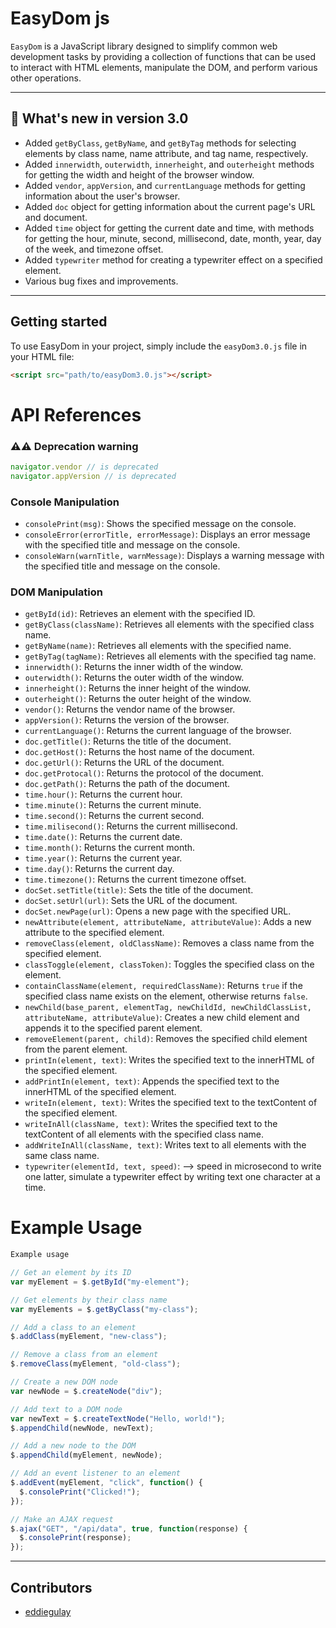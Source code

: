 # EasyDom js 

``` EasyDom ``` is a JavaScript library designed to simplify common web development tasks by providing a collection of functions that can be used to interact with HTML elements, manipulate the DOM, and perform various other operations. 

---
## 🎉 What's new in version 3.0

- Added `getByClass`, `getByName`, and `getByTag` methods for selecting elements by class name, name attribute, and tag name, respectively.
- Added `innerwidth`, `outerwidth`, `innerheight`, and `outerheight` methods for getting the width and height of the browser window.
- Added `vendor`, `appVersion`, and `currentLanguage` methods for getting information about the user's browser.
- Added `doc` object for getting information about the current page's URL and document.
- Added `time` object for getting the current date and time, with methods for getting the hour, minute, second, millisecond, date, month, year, day of the week, and timezone offset.
- Added `typewriter` method for creating a typewriter effect on a specified element.
- Various bug fixes and improvements.

---

## Getting started

To use EasyDom in your project, simply include the `easyDom3.0.js` file in your HTML file:

```html
<script src="path/to/easyDom3.0.js"></script>
```

# API References

### ⚠⚠ Deprecation warning
```js 
navigator.vendor // is deprecated
navigator.appVersion // is deprecated
```

### Console Manipulation

- `consolePrint(msg)`: Shows the specified message on the console.
- `consoleError(errorTitle, errorMessage)`: Displays an error message with the specified title and message on the console.
- `consoleWarn(warnTitle, warnMessage)`: Displays a warning message with the specified title and message on the console.


### DOM Manipulation

- `getById(id)`: Retrieves an element with the specified ID.
- `getByClass(className)`: Retrieves all elements with the specified class name.
- `getByName(name)`: Retrieves all elements with the specified name.
- `getByTag(tagName)`: Retrieves all elements with the specified tag name.
- `innerwidth()`: Returns the inner width of the window.
- `outerwidth()`: Returns the outer width of the window.
- `innerheight()`: Returns the inner height of the window.
- `outerheight()`: Returns the outer height of the window.
- `vendor()`: Returns the vendor name of the browser.
- `appVersion()`: Returns the version of the browser.
- `currentLanguage()`: Returns the current language of the browser.
- `doc.getTitle()`: Returns the title of the document.
- `doc.getHost()`: Returns the host name of the document.
- `doc.getUrl()`: Returns the URL of the document.
- `doc.getProtocal()`: Returns the protocol of the document.
- `doc.getPath()`: Returns the path of the document.
- `time.hour()`: Returns the current hour.
- `time.minute()`: Returns the current minute.
- `time.second()`: Returns the current second.
- `time.milisecond()`: Returns the current millisecond.
- `time.date()`: Returns the current date.
- `time.month()`: Returns the current month.
- `time.year()`: Returns the current year.
- `time.day()`: Returns the current day.
- `time.timezone()`: Returns the current timezone offset.
- `docSet.setTitle(title)`: Sets the title of the document.
- `docSet.setUrl(url)`: Sets the URL of the document.
- `docSet.newPage(url)`: Opens a new page with the specified URL.
- `newAttribute(element, attributeName, attributeValue)`: Adds a new attribute to the specified element.
- `removeClass(element, oldClassName)`: Removes a class name from the specified element.
- `classToggle(element, classToken)`: Toggles the specified class on the element.
- `containClassName(element, requiredClassName)`: Returns `true` if the specified class name exists on the element, otherwise returns `false`.
- `newChild(base_parent, elementTag, newChildId, newChildClassList, attributeName, attributeValue)`: Creates a new child element and appends it to the specified parent element.
- `removeElement(parent, child)`: Removes the specified child element from the parent element.
- `printIn(element, text)`: Writes the specified text to the innerHTML of the specified element.
- `addPrintIn(element, text)`: Appends the specified text to the innerHTML of the specified element.
- `writeIn(element, text)`: Writes the specified text to the textContent of the specified element.
- `writeInAll(className, text)`: Writes the specified text to the textContent of all elements with the specified class name.
- `addWriteInAll(className, text)`: Writes text to all elements with the same class name.
- `typewriter(elementId, text, speed)`: --> speed in microsecond to write one latter, simulate a typewriter effect by writing text one character at a time.

# Example Usage

```javascript
Example usage

// Get an element by its ID
var myElement = $.getById("my-element");

// Get elements by their class name
var myElements = $.getByClass("my-class");

// Add a class to an element
$.addClass(myElement, "new-class");

// Remove a class from an element
$.removeClass(myElement, "old-class");

// Create a new DOM node
var newNode = $.createNode("div");

// Add text to a DOM node
var newText = $.createTextNode("Hello, world!");
$.appendChild(newNode, newText);

// Add a new node to the DOM
$.appendChild(myElement, newNode);

// Add an event listener to an element
$.addEvent(myElement, "click", function() {
  $.consolePrint("Clicked!");
});

// Make an AJAX request
$.ajax("GET", "/api/data", true, function(response) {
  $.consolePrint(response);
});
```
---

## Contributors

- [eddiegulay](https://eddiegulay.me)
